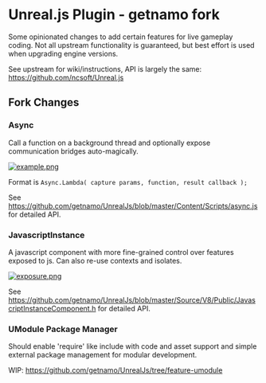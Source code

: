 # Unreal.js Plugin - getnamo fork

Some opinionated changes to add certain features for live gameplay coding. Not all upstream functionality is guaranteed, but best effort is used when upgrading engine versions.

See upstream for wiki/instructions, API is largely the same: https://github.com/ncsoft/Unreal.js

## Fork Changes

### Async

Call a function on a background thread and optionally expose communication bridges auto-magically.

[![example.png](https://i.imgur.com/ozenYI8.png)](https://twitter.com/getnamo/status/1276977110762979328)

Format is 
```Async.Lambda( capture params, function, result callback );```

See https://github.com/getnamo/UnrealJs/blob/master/Content/Scripts/async.js for detailed API.

### JavascriptInstance

A javascript component with more fine-grained control over features exposed to js. Can also re-use contexts and isolates.

[![exposure.png](https://i.imgur.com/cZsjeRn.png)](https://twitter.com/getnamo/status/1271772156611817472)

See https://github.com/getnamo/UnrealJs/blob/master/Source/V8/Public/JavascriptInstanceComponent.h for detailed API.


### UModule Package Manager

Should enable 'require' like include with code and asset support and simple external package management for modular development.

WIP: https://github.com/getnamo/UnrealJs/tree/feature-umodule
